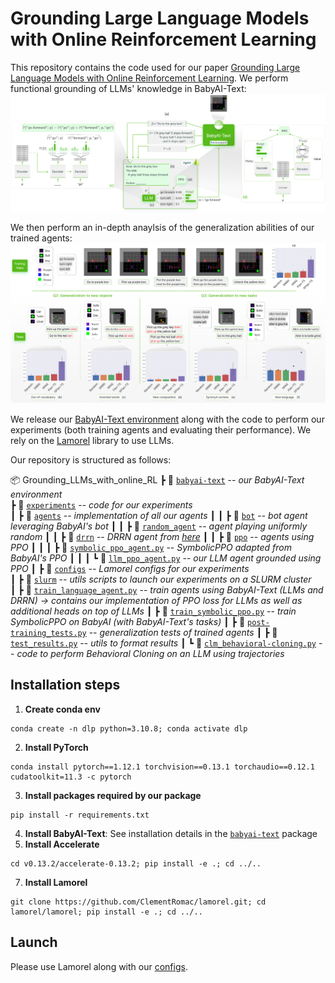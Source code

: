 # Grounding Large Language Models with Online Reinforcement Learning

This repository contains the code used for our paper [Grounding Large Language Models with Online Reinforcement Learning]().
We perform functional grounding of LLMs' knowledge in BabyAI-Text: 
![Main schema](docs/images/main_schema.png)

We then perform an in-depth anaylsis of the generalization abilities of our trained agents:
![Generalization schema](docs/images/generalization_tests.png)

We release our [BabyAI-Text environment](babyai-text) along with the code to perform our experiments (both training agents and evaluating their performance).
We rely on the [Lamorel](https://github.com/ClementRomac/lamorel) library to use LLMs.

Our repository is structured as follows:

📦 Grounding_LLMs_with_online_RL
┣ 📂 [`babyai-text`](babyai-text) -- *our BabyAI-Text environment*       
┣ 📂 [`experiments`](experiments) -- *code for our experiments*    
┃ ┣ 📂 [`agents`](experiments/agents) -- *implementation of all our agents*
┃ ┃ ┣ 📂 [`bot`](experiments/agents/bot)  -- *bot agent leveraging BabyAI's bot*
┃ ┃ ┣ 📂 [`random_agent`](experiments/agents/random_agent)  -- *agent playing uniformly random*
┃ ┃ ┣ 📂 [`drrn`](experiments/agents/drrn)  -- *DRRN agent from [here](https://github.com/microsoft/tdqn)*
┃ ┃ ┣ 📂 [`ppo`](experiments/agents/ppo)  -- *agents using PPO*
┃ ┃ ┃ ┣ 📜 [`symbolic_ppo_agent.py`](experiments/agents/ppo/symbolic_ppo_agent.py)  -- *SymbolicPPO adapted from BabyAI's PPO*
┃ ┃ ┃ ┗ 📜 [`llm_ppo_agent.py`](experiments/agents/ppo/llm_ppo_agent.py)  -- *our LLM agent grounded using PPO*
┃ ┣ 📂 [`configs`](experiments/configs)  -- *Lamorel configs for our experiments*  
┃ ┣ 📂 [`slurm`](experiments/slurm) -- *utils scripts to launch our experiments on a SLURM cluster*  
┃ ┣ 📜 [`train_language_agent.py`](experiments/train_language_agent.py) -- *train agents using BabyAI-Text (LLMs and DRRN) -> contains our implementation of PPO loss for LLMs as well as additional heads on top of LLMs* 
┃ ┣ 📜 [`train_symbolic_ppo.py`](experiments/train_symbolic_ppo.py) -- *train SymbolicPPO on BabyAI (with BabyAI-Text's tasks)*
┃ ┣ 📜 [`post-training_tests.py`](experiments/post-training_tests.py) -- *generalization tests of trained agents*
┃ ┣ 📜 [`test_results.py`](experiments/test_results.py) -- *utils to format results*
┃ ┗ 📜 [`clm_behavioral-cloning.py`](experiments/clm_behavioral-cloning.py) -- *code to perform Behavioral Cloning on an LLM using trajectories*

## Installation steps
1. **Create conda env**
```
conda create -n dlp python=3.10.8; conda activate dlp
```
2. **Install PyTorch**
```
conda install pytorch==1.12.1 torchvision==0.13.1 torchaudio==0.12.1 cudatoolkit=11.3 -c pytorch
```
3. **Install packages required by our package**
```
pip install -r requirements.txt
```
4. **Install BabyAI-Text**: See installation details in the [`babyai-text`](babyai-text) package
6. **Install Accelerate**
```
cd v0.13.2/accelerate-0.13.2; pip install -e .; cd ../..
```
7. **Install Lamorel**
```
git clone https://github.com/ClementRomac/lamorel.git; cd lamorel/lamorel; pip install -e .; cd ../..
```

## Launch
Please use Lamorel along with our [configs](experiments/configs).
